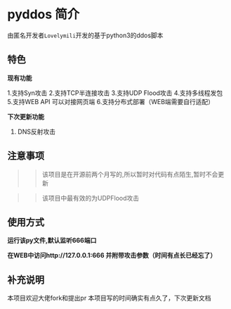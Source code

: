 # pyddos 简介

由匿名开发者`Lovelymili`开发的基于python3的ddos脚本

## 特色 

**现有功能**

1.支持Syn攻击
2.支持TCP半连接攻击
3.支持UDP Flood攻击
4.支持多线程发包
5.支持WEB API 可以对接网页端
6.支持分布式部署（WEB端需要自行适配）

**下次更新功能**

1. DNS反射攻击

## 注意事项

>> 该项目是在开源前两个月写的,所以暂时对代码有点陌生,暂时不会更新

>> 该项目中最有效的为UDPFlood攻击


## 使用方式

**运行该py文件,默认监听666端口**

**在WEB中访问http://127.0.0.1:666 并附带攻击参数（时间有点长已经忘了）**

## 补充说明

本项目欢迎大佬fork和提出pr 
本项目写的时间确实有点久了，下次更新文档

